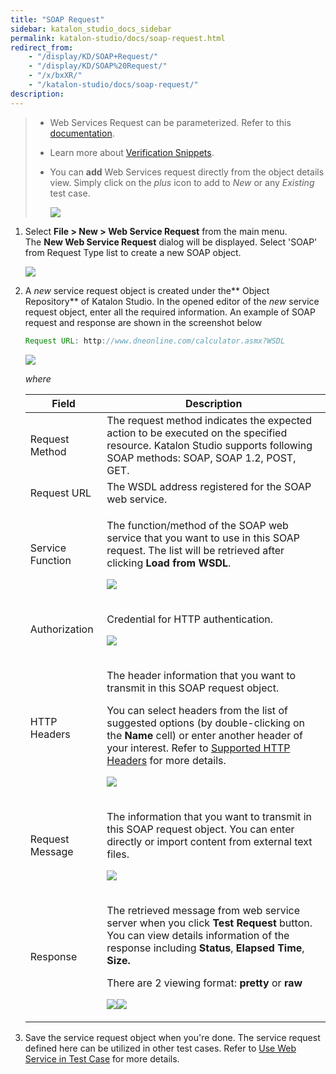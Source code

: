 ```yaml
---
title: "SOAP Request" 
sidebar: katalon_studio_docs_sidebar
permalink: katalon-studio/docs/soap-request.html 
redirect_from:
    - "/display/KD/SOAP+Request/"
    - "/display/KD/SOAP%20Request/"
    - "/x/bxXR/"
    - "/katalon-studio/docs/soap-request/"
description: 
---
```

> *   Web Services Request can be parameterized. Refer to this [documentation](/x/egLR).
> *   Learn more about [Verification Snippets](/x/EwjR).
> *   You can **add** Web Services request directly from the object details view. Simply click on the _plus_ icon to add to _New_ or any _Existing_ test case.
>     
>     ![](../../images/katalon-studio/docs/soap-request/Screen-Shot-2018-09-20-at-5.06.42-PM.png)
>     

1.  Select **File > New > Web Service Request** from the main menu. The **New Web Service Request** dialog will be displayed. Select 'SOAP' from Request Type list to create a new SOAP object.  
      
    ![](../../images/katalon-studio/docs/soap-request/image2018-9-5-143A213A46.png)  
      
    
2.  A _new_ service request object is created under the** Object Repository** of Katalon Studio. In the opened editor of the _new_ service request object, enter all the required information. An example of SOAP request and response are shown in the screenshot below
    
    ```groovy
    Request URL: http://www.dneonline.com/calculator.asmx?WSDL
    ```
    
      
    ![](../../images/katalon-studio/docs/soap-request/Screen-Shot-2018-09-21-at-1.13.00-PM.png)
    
    _where_
    
    <table><thead><tr><th>Field</th><th>Description</th></tr></thead><tbody><tr><td>Request Method</td><td>The request method indicates the expected action to be executed on the specified resource. Katalon Studio supports following SOAP methods: SOAP, SOAP 1.2, POST, GET.</td></tr><tr><td>Request URL</td><td>The WSDL address registered for the SOAP web service.</td></tr><tr><td>Service Function</td><td><p>The function/method of the SOAP web service that you want to use in this SOAP request. The list will be retrieved after clicking&nbsp;<strong>Load from WSDL</strong>.</p><p><img src="../../images/katalon-studio/docs/soap-request/image2018-9-5-163A493A12.png"></p></td></tr><tr><td>Authorization</td><td><p>Credential for HTTP authentication.</p><p><img src="../../images/katalon-studio/docs/soap-request/image2018-9-5-143A213A10.png"></p></td></tr><tr><td>HTTP Headers</td><td><p>The header information that you want to transmit in this SOAP request object.</p><p>You can select headers from the list of suggested options (by double-clicking on the&nbsp;<strong>Name</strong>&nbsp;cell) or enter another header of your interest. Refer to&nbsp;<a class="external-link" href="https://developer.mozilla.org/en-US/docs/Web/HTTP/Headers" rel="nofollow">Supported HTTP Headers</a>&nbsp;for more details.</p><p><img src="../../images/katalon-studio/docs/soap-request/image2018-9-5-143A213A24.png"></p></td></tr><tr><td>Request Message</td><td><p>The information that you want to transmit in this SOAP request object.&nbsp;You can enter directly or import content from external text files.&nbsp;</p><p><img src="../../images/katalon-studio/docs/soap-request/image2018-9-5-163A493A25.png"></p></td></tr><tr><td>Response</td><td><p>The retrieved message from web service server when you click&nbsp;<strong>Test Request </strong>button. You can view details information of the response including <strong>Status</strong>, <strong>Elapsed Time</strong>, <strong>Size.</strong></p><p>There are 2 viewing format: <strong>pretty</strong> or <strong>raw</strong></p><p><img src="../../images/katalon-studio/docs/soap-request/image2018-9-5-163A503A39.png"><img src="../../images/katalon-studio/docs/soap-request/image2018-9-5-163A503A6.png"></p></td></tr></tbody></table>
    
3.  Save the service request object when you're done. The service request defined here can be utilized in other test cases. Refer to [Use Web Service in Test Case](/display/KD/Using+Web+Services+in+a+Test+Case) for more details.